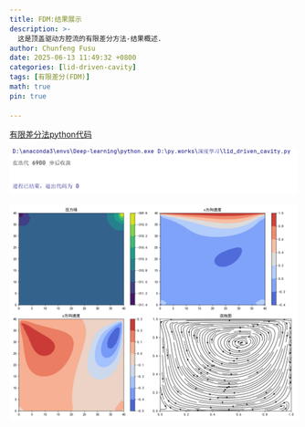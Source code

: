 ```yaml
---
title: FDM:结果展示
description: >-
  这是顶盖驱动方腔流的有限差分方法-结果概述.
author: Chunfeng Fusu
date: 2025-06-13 11:49:32 +0800
categories: [lid-driven-cavity]
tags: [有限差分(FDM)]
math: true
pin: true

---
```



[有限差分法python代码](/picture/顶盖驱动方腔流/有限差分法/有限差分法.py)

![有限差分终端输出](../picture/顶盖驱动方腔流/有限差分法/有限差分终端输出.png)


![有限差分结果图](../picture/顶盖驱动方腔流/有限差分法/有限差分结果图.png)




